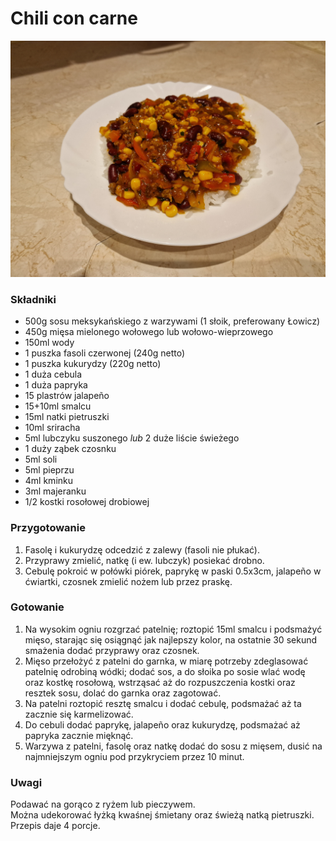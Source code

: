 # Chili con carne

![Zdjęcie dania](Chili_con_carne.jpg)

### Składniki
- 500g sosu meksykańskiego z warzywami (1 słoik, preferowany Łowicz)
- 450g mięsa mielonego wołowego lub wołowo-wieprzowego
- 150ml wody
- 1 puszka fasoli czerwonej (240g netto)
- 1 puszka kukurydzy (220g netto)
- 1 duża cebula
- 1 duża papryka
- 15 plastrów jalapeño
- 15+10ml smalcu
- 15ml natki pietruszki
- 10ml sriracha
- 5ml lubczyku suszonego *lub* 2 duże liście świeżego
- 1 duży ząbek czosnku
- 5ml soli
- 5ml pieprzu
- 4ml kminku
- 3ml majeranku
- 1/2 kostki rosołowej drobiowej

### Przygotowanie
1. Fasolę i kukurydzę odcedzić z zalewy (fasoli nie płukać).
2. Przyprawy zmielić, natkę (i ew. lubczyk) posiekać drobno.
3. Cebulę pokroić w połówki piórek, paprykę w paski 0.5x3cm, jalapeño w ćwiartki, czosnek zmielić nożem lub przez praskę.

### Gotowanie
1. Na wysokim ogniu rozgrzać patelnię; roztopić 15ml smalcu i podsmażyć mięso, starając się osiągnąć jak najlepszy kolor, na ostatnie 30 sekund smażenia dodać przyprawy oraz czosnek.
2. Mięso przełożyć z patelni do garnka, w miarę potrzeby zdeglasować patelnię odrobiną wódki; dodać sos, a do słoika po sosie wlać wodę oraz kostkę rosołową, wstrząsać aż do rozpuszczenia kostki oraz resztek sosu, dolać do garnka oraz zagotować.
3. Na patelni roztopić resztę smalcu i dodać cebulę, podsmażać aż ta zacznie się karmelizować.
4. Do cebuli dodać paprykę, jalapeño oraz kukurydzę, podsmażać aż papryka zacznie mięknąć.
5. Warzywa z patelni, fasolę oraz natkę dodać do sosu z mięsem, dusić na najmniejszym ogniu pod przykryciem przez 10 minut.

### Uwagi
Podawać na gorąco z ryżem lub pieczywem.\
Można udekorować łyżką kwaśnej śmietany oraz świeżą natką pietruszki.\
Przepis daje 4 porcje.
